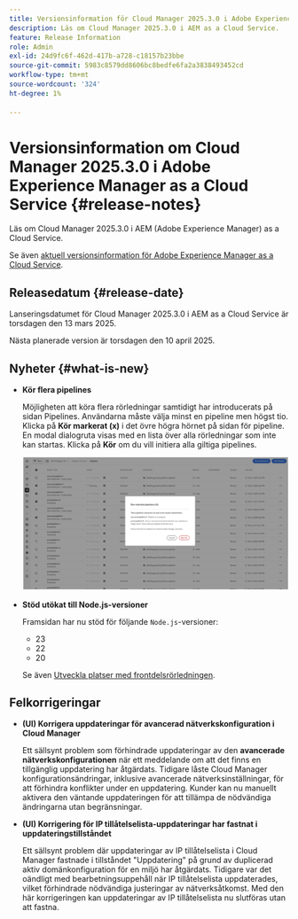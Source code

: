 ```yaml
---
title: Versionsinformation för Cloud Manager 2025.3.0 i Adobe Experience Manager as a Cloud Service
description: Läs om Cloud Manager 2025.3.0 i AEM as a Cloud Service.
feature: Release Information
role: Admin
exl-id: 24d9fc6f-462d-417b-a728-c18157b23bbe
source-git-commit: 5983c8579dd8606bc8bedfe6fa2a3838493452cd
workflow-type: tm+mt
source-wordcount: '324'
ht-degree: 1%

---
```


# Versionsinformation om Cloud Manager 2025.3.0 i Adobe Experience Manager as a Cloud Service {#release-notes}

<!-- https://wiki.corp.adobe.com/display/DMSArchitecture/Cloud+Manager+2025.03.0+Release -->

Läs om Cloud Manager 2025.3.0 i AEM (Adobe Experience Manager) as a Cloud Service.


Se även [aktuell versionsinformation för Adobe Experience Manager as a Cloud Service](/help/release-notes/release-notes-cloud/release-notes-current.md).

## Releasedatum {#release-date}

Lanseringsdatumet för Cloud Manager 2025.3.0 i AEM as a Cloud Service är torsdagen den 13 mars 2025.

Nästa planerade version är torsdagen den 10 april 2025.

## Nyheter {#what-is-new}

* **Kör flera pipelines**

  Möjligheten att köra flera rörledningar samtidigt har introducerats på sidan Pipelines. Användarna måste välja minst en pipeline men högst tio. Klicka på **Kör markerat (x)** i det övre högra hörnet på sidan för pipeline. En modal dialogruta visas med en lista över alla rörledningar som inte kan startas. Klicka på **Kör** om du vill initiera alla giltiga pipelines.

  ![Dialogrutan Kör markerade pipelines](/help/implementing/cloud-manager/release-notes/assets/run-selected-pipelines.png)

* **Stöd utökat till Node.js-versioner**

  Framsidan har nu stöd för följande `Node.js`-versioner:

   * 23
   * 22
   * 20

  Se även [Utveckla platser med frontdelsrörledningen](/help/implementing/developing/introduction/developing-with-front-end-pipelines.md#node-versions). <!-- CMGR-65307 -->

<!--
## Early adoption program {#early-adoption}

Be a part of Cloud Manager's early adoption program and have a chance to test upcoming features. -->


## Felkorrigeringar

* **(UI) Korrigera uppdateringar för avancerad nätverkskonfiguration i Cloud Manager**

  Ett sällsynt problem som förhindrade uppdateringar av den **avancerade nätverkskonfigurationen** när ett meddelande om att det finns en tillgänglig uppdatering har åtgärdats. Tidigare låste Cloud Manager konfigurationsändringar, inklusive avancerade nätverksinställningar, för att förhindra konflikter under en uppdatering. Kunder kan nu manuellt aktivera den väntande uppdateringen för att tillämpa de nödvändiga ändringarna utan begränsningar. <!-- CMGR-65913 and CMGR-65788 -->

* **(UI) Korrigering för IP tillåtelselista-uppdateringar har fastnat i uppdateringstillståndet**

  Ett sällsynt problem där uppdateringar av IP tillåtelselista i Cloud Manager fastnade i tillståndet &quot;Uppdatering&quot; på grund av duplicerad aktiv domänkonfiguration för en miljö har åtgärdats. Tidigare var det oändligt med bearbetningsuppehåll när IP tillåtelselista uppdaterades, vilket förhindrade nödvändiga justeringar av nätverksåtkomst. Med den här korrigeringen kan uppdateringar av IP tillåtelselista nu slutföras utan att fastna. <!-- CMGR-65786 -->




<!-- ## Known issues {#known-issues} -->
